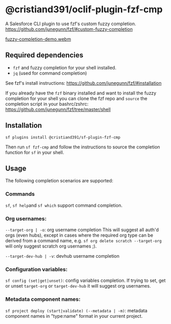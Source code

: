 # @cristiand391/oclif-plugin-fzf-cmp

A Salesforce CLI plugin to use fzf's custom fuzzy completion.
https://github.com/junegunn/fzf/#custom-fuzzy-completion

[fuzzy-completion-demo.webm](https://github.com/cristiand391/sf-plugin-fzf-cmp/assets/6853656/a937d23b-4e63-41a0-8c2e-5676b8085b91)

## Required dependencies
 * `fzf` and fuzzy completion for your shell installed.
 * `jq` (used for command completion)

See fzf's install instructions:
https://github.com/junegunn/fzf/#installation

If you already have the `fzf` binary installed and want to install the fuzzy completion for your shell you can clone the fzf repo and `source` the completion script in your bashrc/zshrc:
https://github.com/junegunn/fzf/tree/master/shell

## Installation

`sf plugins install @cristiand391/sf-plugin-fzf-cmp`

Then run `sf fzf-cmp` and follow the instructions to source the completion function for `sf` in your shell.

## Usage

The following completion scenarios are supported:

### Commands
`sf`, `sf help`and `sf which` support command completion.

### Org usernames:
`--target-org | -o`: org username completion
This will suggest all auth'd orgs (even hubs), except in cases where the required org type can be derived from a command name, e.g.
`sf org delete scratch --target-org` will only suggest scratch org usernames ;).

`--target-dev-hub | -v`: devhub username completion

### Configuration variables:
`sf config (set|get|unset)`: config variables completion. 
If trying to set, get or unset `target-org` or `target-dev-hub` it will suggest org usernames.

### Metadata component names:
`sf project deploy (start|validate) (--metadata | -m)`: metadata component names in "type:name" format in your current project.



